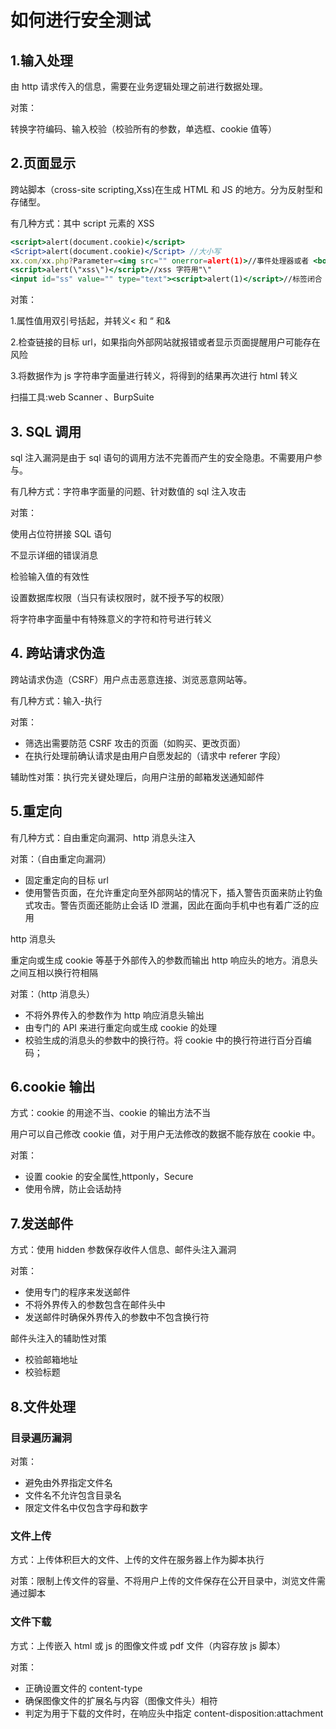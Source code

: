 # 如何进行安全测试  <!-- {docsify-ignore} -->
## 1.输入处理

由 http 请求传入的信息，需要在业务逻辑处理之前进行数据处理。

对策：

转换字符编码、输入校验（校验所有的参数，单选框、cookie 值等）

## 2.页面显示

跨站脚本（cross-site scripting,Xss)在生成 HTML 和 JS 的地方。分为反射型和存储型。

有几种方式：其中 script 元素的 XSS

```jsx
<script>alert(document.cookie)</script>
<Script>alert(document.cookie)</Script> //大小写
xx.com/xx.php?Parameter=<img src="" onerror=alert(1)>//事件处理器或者 <body onload=alert(1)>
<script>alert(\"xss\")</script>//xss 字符用"\"
<input id="ss" value="" type="text"><script>alert(1)</script>//标签闭合
```

对策：

1.属性值用双引号括起，并转义< 和 “ 和&

2.检查链接的目标 url，如果指向外部网站就报错或者显示页面提醒用户可能存在风险

3.将数据作为 js 字符串字面量进行转义，将得到的结果再次进行 html 转义

扫描工具:web Scanner 、BurpSuite

## 3. SQL 调用

sql 注入漏洞是由于 sql 语句的调用方法不完善而产生的安全隐患。不需要用户参与。

有几种方式：字符串字面量的问题、针对数值的 sql 注入攻击

对策：

使用占位符拼接 SQL 语句

不显示详细的错误消息

检验输入值的有效性

设置数据库权限（当只有读权限时，就不授予写的权限）

将字符串字面量中有特殊意义的字符和符号进行转义

## 4. 跨站请求伪造

跨站请求伪造（CSRF）用户点击恶意连接、浏览恶意网站等。

有几种方式：输入-执行

对策：

- 筛选出需要防范 CSRF 攻击的页面（如购买、更改页面）
- 在执行处理前确认请求是由用户自愿发起的（请求中 referer 字段）

辅助性对策：执行完关键处理后，向用户注册的邮箱发送通知邮件

## 5.重定向

有几种方式：自由重定向漏洞、http 消息头注入

对策：（自由重定向漏洞）

- 固定重定向的目标 url
- 使用警告页面，在允许重定向至外部网站的情况下，插入警告页面来防止钓鱼式攻击。警告页面还能防止会话 ID 泄漏，因此在面向手机中也有着广泛的应用

http 消息头

重定向或生成 cookie 等基于外部传入的参数而输出 http 响应头的地方。消息头之间互相以换行符相隔

对策：（http 消息头）

- 不将外界传入的参数作为 http 响应消息头输出
- 由专门的 API 来进行重定向或生成 cookie 的处理
- 校验生成的消息头的参数中的换行符。将 cookie 中的换行符进行百分百编码；

## 6.cookie 输出

方式：cookie 的用途不当、cookie 的输出方法不当

用户可以自己修改 cookie 值，对于用户无法修改的数据不能存放在 cookie 中。

对策：

- 设置 cookie 的安全属性,httponly，Secure
- 使用令牌，防止会话劫持

## 7.发送邮件

方式：使用 hidden 参数保存收件人信息、邮件头注入漏洞

对策：

- 使用专门的程序来发送邮件
- 不将外界传入的参数包含在邮件头中
- 发送邮件时确保外界传入的参数中不包含换行符

邮件头注入的辅助性对策

- 校验邮箱地址
- 校验标题

## 8.文件处理
### 目录遍历漏洞

对策：

- 避免由外界指定文件名
- 文件名不允许包含目录名
- 限定文件名中仅包含字母和数字

### 文件上传

方式：上传体积巨大的文件、上传的文件在服务器上作为脚本执行

对策：限制上传文件的容量、不将用户上传的文件保存在公开目录中，浏览文件需通过脚本

### 文件下载

方式：上传嵌入 html 或 js 的图像文件或 pdf 文件（内容存放 js 脚本）

对策：

- 正确设置文件的 content-type
- 确保图像文件的扩展名与内容（图像文件头）相符
- 判定为用于下载的文件时，在响应头中指定 content-disposition:attachment